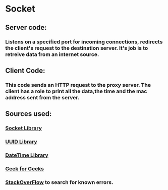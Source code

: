 # Socket

## Server code:

  ### Listens on a specified port for incoming connections, redirects the client's request to the destination server. It's job is to retreive data from an internet source.

## Client Code:
  
  ### This code sends an HTTP request to the proxy server. The client has a role to print all the data,the time and the mac address sent from the server.
## Sources used:

### [Socket Library](https://docs.python.org/3/library/socket.html)
### [UUID Library](https://docs.python.org/3/library/uuid.html)
### [DateTime Library](https://docs.python.org/3/library/datetime.html)
### [Geek for Geeks](https://www.geeksforgeeks.org/creating-a-proxy-webserver-in-python-set-1/)
### [StackOverFlow](https://stackoverflow.com/questions/73522096/why-is-the-proxy-not-working-when-sending-requests) to search for known errors.
